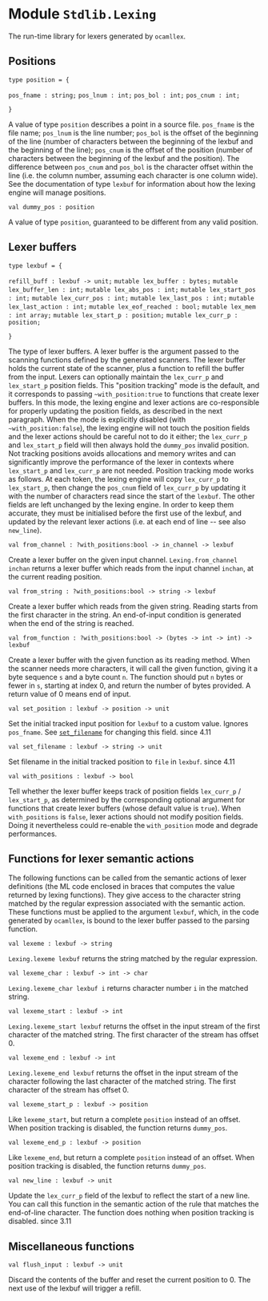 # Module `Stdlib.Lexing`
The run-time library for lexers generated by `ocamllex`.
## Positions
```
type position = {
```
`pos_fname : string;`
`pos_lnum : int;`
`pos_bol : int;`
`pos_cnum : int;`
```
}
```
A value of type `position` describes a point in a source file. `pos_fname` is the file name; `pos_lnum` is the line number; `pos_bol` is the offset of the beginning of the line (number of characters between the beginning of the lexbuf and the beginning of the line); `pos_cnum` is the offset of the position (number of characters between the beginning of the lexbuf and the position). The difference between `pos_cnum` and `pos_bol` is the character offset within the line (i.e. the column number, assuming each character is one column wide).
See the documentation of type `lexbuf` for information about how the lexing engine will manage positions.
```
val dummy_pos : position
```
A value of type `position`, guaranteed to be different from any valid position.
## Lexer buffers
```
type lexbuf = {
```
`refill_buff : lexbuf -> unit;`
`mutable lex_buffer : bytes;`
`mutable lex_buffer_len : int;`
`mutable lex_abs_pos : int;`
`mutable lex_start_pos : int;`
`mutable lex_curr_pos : int;`
`mutable lex_last_pos : int;`
`mutable lex_last_action : int;`
`mutable lex_eof_reached : bool;`
`mutable lex_mem : int array;`
`mutable lex_start_p : position;`
`mutable lex_curr_p : position;`
```
}
```
The type of lexer buffers. A lexer buffer is the argument passed to the scanning functions defined by the generated scanners. The lexer buffer holds the current state of the scanner, plus a function to refill the buffer from the input.
Lexers can optionally maintain the `lex_curr_p` and `lex_start_p` position fields. This "position tracking" mode is the default, and it corresponds to passing `~with_position:true` to functions that create lexer buffers. In this mode, the lexing engine and lexer actions are co-responsible for properly updating the position fields, as described in the next paragraph. When the mode is explicitly disabled (with `~with_position:false`), the lexing engine will not touch the position fields and the lexer actions should be careful not to do it either; the `lex_curr_p` and `lex_start_p` field will then always hold the `dummy_pos` invalid position. Not tracking positions avoids allocations and memory writes and can significantly improve the performance of the lexer in contexts where `lex_start_p` and `lex_curr_p` are not needed.
Position tracking mode works as follows. At each token, the lexing engine will copy `lex_curr_p` to `lex_start_p`, then change the `pos_cnum` field of `lex_curr_p` by updating it with the number of characters read since the start of the `lexbuf`. The other fields are left unchanged by the lexing engine. In order to keep them accurate, they must be initialised before the first use of the lexbuf, and updated by the relevant lexer actions (i.e. at each end of line \-- see also `new_line`).
```
val from_channel : ?with_positions:bool -> in_channel -> lexbuf
```
Create a lexer buffer on the given input channel. `Lexing.from_channel inchan` returns a lexer buffer which reads from the input channel `inchan`, at the current reading position.
```
val from_string : ?with_positions:bool -> string -> lexbuf
```
Create a lexer buffer which reads from the given string. Reading starts from the first character in the string. An end-of-input condition is generated when the end of the string is reached.
```
val from_function : ?with_positions:bool -> (bytes -> int -> int) -> lexbuf
```
Create a lexer buffer with the given function as its reading method. When the scanner needs more characters, it will call the given function, giving it a byte sequence `s` and a byte count `n`. The function should put `n` bytes or fewer in `s`, starting at index 0, and return the number of bytes provided. A return value of 0 means end of input.
```
val set_position : lexbuf -> position -> unit
```
Set the initial tracked input position for `lexbuf` to a custom value. Ignores `pos_fname`. See [`set_filename`](./#val-set_filename) for changing this field.
since 4.11
```
val set_filename : lexbuf -> string -> unit
```
Set filename in the initial tracked position to `file` in `lexbuf`.
since 4.11
```
val with_positions : lexbuf -> bool
```
Tell whether the lexer buffer keeps track of position fields `lex_curr_p` / `lex_start_p`, as determined by the corresponding optional argument for functions that create lexer buffers (whose default value is `true`).
When `with_positions` is `false`, lexer actions should not modify position fields. Doing it nevertheless could re-enable the `with_position` mode and degrade performances.
## Functions for lexer semantic actions
The following functions can be called from the semantic actions of lexer definitions (the ML code enclosed in braces that computes the value returned by lexing functions). They give access to the character string matched by the regular expression associated with the semantic action. These functions must be applied to the argument `lexbuf`, which, in the code generated by `ocamllex`, is bound to the lexer buffer passed to the parsing function.
```
val lexeme : lexbuf -> string
```
`Lexing.lexeme lexbuf` returns the string matched by the regular expression.
```
val lexeme_char : lexbuf -> int -> char
```
`Lexing.lexeme_char lexbuf i` returns character number `i` in the matched string.
```
val lexeme_start : lexbuf -> int
```
`Lexing.lexeme_start lexbuf` returns the offset in the input stream of the first character of the matched string. The first character of the stream has offset 0.
```
val lexeme_end : lexbuf -> int
```
`Lexing.lexeme_end lexbuf` returns the offset in the input stream of the character following the last character of the matched string. The first character of the stream has offset 0.
```
val lexeme_start_p : lexbuf -> position
```
Like `lexeme_start`, but return a complete `position` instead of an offset. When position tracking is disabled, the function returns `dummy_pos`.
```
val lexeme_end_p : lexbuf -> position
```
Like `lexeme_end`, but return a complete `position` instead of an offset. When position tracking is disabled, the function returns `dummy_pos`.
```
val new_line : lexbuf -> unit
```
Update the `lex_curr_p` field of the lexbuf to reflect the start of a new line. You can call this function in the semantic action of the rule that matches the end-of-line character. The function does nothing when position tracking is disabled.
since 3.11
## Miscellaneous functions
```
val flush_input : lexbuf -> unit
```
Discard the contents of the buffer and reset the current position to 0. The next use of the lexbuf will trigger a refill.